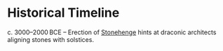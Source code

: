 # Historical Timeline

c. 3000–2000 BCE – Erection of [Stonehenge](../../megaliths/europe/stonehenge.md) hints at draconic architects aligning stones with solstices.
